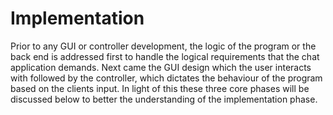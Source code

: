 # Implementation
Prior to any GUI or controller development, the logic of the program or the back end is addressed first to handle the logical requirements that the chat application demands. Next came the GUI design which the user interacts with followed by the controller, which dictates the behaviour of the program based on the clients input. In light of this these three core phases will be discussed below to better the understanding of the implementation phase.
